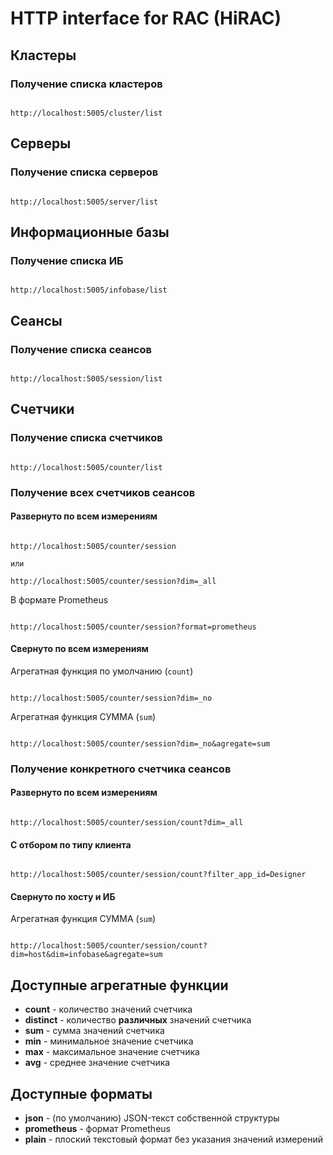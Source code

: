 # HTTP interface for RAC (HiRAC)

## Кластеры

### Получение списка кластеров

```

http://localhost:5005/cluster/list

```

## Серверы

### Получение списка серверов

```

http://localhost:5005/server/list

```

## Информационные базы

### Получение списка ИБ

```

http://localhost:5005/infobase/list

```

## Сеансы

### Получение списка сеансов

```

http://localhost:5005/session/list

```
## Счетчики

### Получение списка счетчиков


```

http://localhost:5005/counter/list

```

### Получение всех счетчиков сеансов

#### Развернуто по всем измерениям

```

http://localhost:5005/counter/session

или

http://localhost:5005/counter/session?dim=_all

```

В формате Prometheus

```

http://localhost:5005/counter/session?format=prometheus

```

#### Свернуто по всем измерениям

Агрегатная функция по умолчанию (`count`)

```

http://localhost:5005/counter/session?dim=_no

```

Агрегатная функция СУММА (`sum`)

```

http://localhost:5005/counter/session?dim=_no&agregate=sum

```

### Получение конкретного счетчика сеансов

#### Развернуто по всем измерениям

```

http://localhost:5005/counter/session/count?dim=_all

```

#### С отбором по типу клиента

```

http://localhost:5005/counter/session/count?filter_app_id=Designer

```

#### Свернуто по хосту и ИБ

Агрегатная функция СУММА (`sum`)

```

http://localhost:5005/counter/session/count?dim=host&dim=infobase&agregate=sum

```

## Доступные агрегатные функции

  - **count** - количество значений счетчика
  - **distinct** - количество **различных** значений счетчика
  - **sum** - сумма значений счетчика
  - **min** - минимальное значение счетчика
  - **max** - максимальное значение счетчика
  - **avg** - среднее значение счетчика

## Доступные форматы

  - **json** - (по умолчанию) JSON-текст собственной структуры
  - **prometheus** - формат Prometheus
  - **plain** - плоский текстовый формат без указания значений измерений